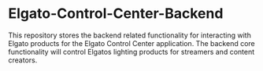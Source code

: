 # Elgato-Control-Center-Backend
This repository stores the backend related functionality for interacting with Elgato products for the Elgato Control Center application.  The backend core functionality will control Elgatos lighting products for streamers and content creators.
